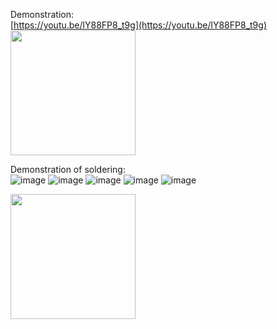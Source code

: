 Demonstration: </br>
[https://youtu.be/lY88FP8_t9g](https://youtu.be/lY88FP8_t9g) </br>
<img src="https://github.com/piccolo-gatto/IoT/assets/108530800/d21eb80f-92d2-4497-8ac3-729c42f58de7" width="200" />
</br>

Demonstration of soldering: </br>
![image](https://github.com/piccolo-gatto/IoT/MorseShield/MorseShieldSoldering/d1.jpg)
![image](https://github.com/piccolo-gatto/IoT/MorseShield/MorseShieldSoldering/d2.jpg)
![image](https://github.com/piccolo-gatto/IoT/MorseShield/MorseShieldSoldering/d3.jpg)
![image](https://github.com/piccolo-gatto/IoT/MorseShield/MorseShieldSoldering/d4.jpg)
![image](https://github.com/piccolo-gatto/IoT/MorseShield/MorseShieldSoldering/d5.jpg)


<img src=https://github.com/piccolo-gatto/IoT/assets/108530800/b619f41a-7b03-4cbf-be9b-6e7afcb96f6c width="200" />
